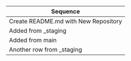 | Sequence |
|---|
| Create README.md with New Repository |
| Added from _staging |
| Added from main |
| Another row from _staging |
